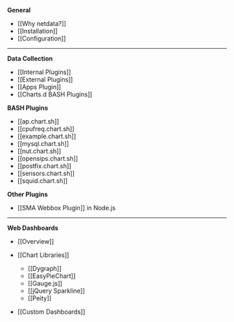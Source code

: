 **General**
* [[Why netdata?]]
* [[Installation]]
* [[Configuration]]

---

**Data Collection**
* [[Internal Plugins]]
* [[External Plugins]]
* [[Apps Plugin]]
* [[Charts.d BASH Plugins]]

**BASH Plugins**
* [[ap.chart.sh]]
* [[cpufreq.chart.sh]]
* [[example.chart.sh]]
* [[mysql.chart.sh]]
* [[nut.chart.sh]]
* [[opensips.chart.sh]]
* [[postfix.chart.sh]]
* [[sensors.chart.sh]]
* [[squid.chart.sh]]

**Other Plugins**
* [[SMA Webbox Plugin]] in Node.js

---

**Web Dashboards**
* [[Overview]]
* [[Chart Libraries]]
    - [[Dygraph]]
    - [[EasyPieChart]]
    - [[Gauge.js]]
    - [[jQuery Sparkline]]
    - [[Peity]]

* [[Custom Dashboards]]
